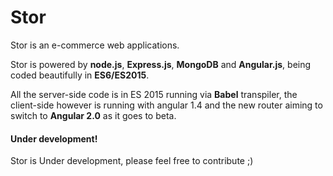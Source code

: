 Stor 
=====
Stor is an e-commerce web applications.

Stor is powered by **node.js**, **Express.js**, **MongoDB** and **Angular.js**, being coded beautifully in **ES6/ES2015**.

All the server-side code is in ES 2015 running via **Babel** transpiler, the client-side however is running with angular 1.4 and the new router aiming to switch to **Angular 2.0** as it goes to beta.


#### Under development!
Stor is Under development, please feel free to contribute ;)
